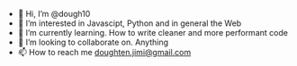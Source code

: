 - 👋 Hi, I’m @dough10
- 👀 I’m interested in Javascipt, Python and in general the Web
- 🌱 I’m currently learning. How to write cleaner and more performant code
- 💞️ I’m looking to collaborate on. Anything
- 📫 How to reach me doughten.jimi@gmail.com

<!---
dough10/dough10 is a ✨ special ✨ repository because its `README.md` (this file) appears on your GitHub profile.
You can click the Preview link to take a look at your changes.
--->
